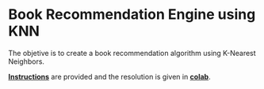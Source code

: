 # Book Recommendation Engine using KNN

The objetive is to create a book recommendation algorithm using K-Nearest Neighbors.

[**Instructions**](https://github.com/LautaroOchotorena/Machine-Learning-with-Python-FreeCodeCamp/blob/main/Book%20Recommendation%20Engine%20using%20KNN/Instructions.md) are provided and the resolution
is given in [**colab**](https://github.com/LautaroOchotorena/Machine-Learning-with-Python-FreeCodeCamp/blob/main/Book%20Recommendation%20Engine%20using%20KNN/fcc_book_recommendation_knn.ipynb).

